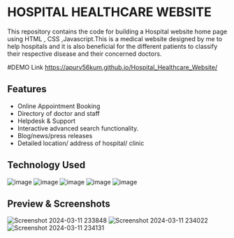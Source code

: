 # HOSPITAL HEALTHCARE WEBSITE
This repository contains the code for building a Hospital website home page using HTML , CSS ,Javascript.This is a medical website designed by me to help hospitals and it is also beneficial for the different patients to classify their respective disease and their concerned doctors.

#DEMO Link
https://apurv56kum.github.io/Hospital_Healthcare_Website/

## Features

- Online Appointment Booking 
- Directory of doctor and staff
- Helpdesk & Support
- Interactive advanced search functionality.
- Blog/news/press releases
- Detailed location/ address of hospital/ clinic

## Technology Used
![image](https://github.com/Apurv56kum/Hospital_Healthcare_Website/assets/75967582/4bb06aab-e792-4dd4-b0c7-606c7a936780) ![image](https://github.com/Apurv56kum/Hospital_Healthcare_Website/assets/75967582/cdf2bc11-2fcc-40c2-bac6-4c636068b226) ![image](https://github.com/Apurv56kum/Hospital_Healthcare_Website/assets/75967582/7da8cc3d-9135-405e-9bd6-408f76fe2a93) ![image](https://github.com/Apurv56kum/Hospital_Healthcare_Website/assets/75967582/6a4b6559-6e0b-47a6-bfee-a7e3834f763d) ![image](https://github.com/Apurv56kum/Hospital_Healthcare_Website/assets/75967582/5a621501-8a34-4fb7-8817-89c22427f7e2)






## Preview & Screenshots
![Screenshot 2024-03-11 233848](https://github.com/Apurv56kum/Hospital_Healthcare_Website/assets/75967582/9cd06ef0-dce7-431d-9d04-a4962edf0a59)
![Screenshot 2024-03-11 234022](https://github.com/Apurv56kum/Hospital_Healthcare_Website/assets/75967582/8e721dbd-e258-495e-a24b-9e292eb1f8db)
![Screenshot 2024-03-11 234131](https://github.com/Apurv56kum/Hospital_Healthcare_Website/assets/75967582/85d26da9-5374-404d-a405-a68920d325d1)






